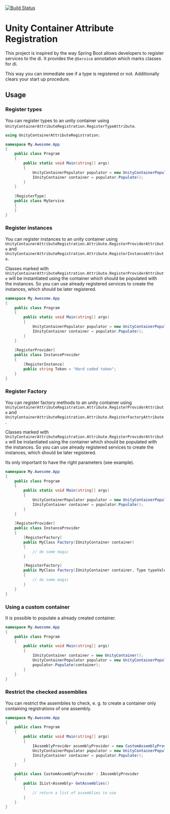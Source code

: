 [![Build Status](https://travis-ci.org/ManticSic/UnityContainerAttributeRegistration.svg?branch=master)](https://travis-ci.org/ManticSic/UnityContainerAttributeRegistration)

# Unity Container Attribute Registration
This project is inspired by the way Spring Boot allows developers to register services to the di. It provides the `@Service` annotation which marks classes for di.

This way you can immediate see if a type is registered or not. Additionally clears your start up procedure.


## Usage

### Register types

You can register types to an unity container using `UnityContainerAttributeRegistration.RegisterTypeAttribute`.

```cs
using UnityContainerAttributeRegistration;

namespace My.Awesome.App
{
    public class Program
    {
        public static void Main(string[] args)
        {
            UnityContainerPopulator populator = new UnityContainerPopulator();
            IUnityContainer container = populator.Populate();
        }
    }
    
    [RegisterType]
    public class MyService
    {
    }
}
```

### Register instances

You can register instances to an unity container using `UnityContainerAttributeRegistration.Attribute.RegisterProviderAttribute` and `UnityContainerAttributeRegistration.Attribute.RegisterInstanceAttribute`.

Classes marked with `UnityContainerAttributeRegistration.Attribute.RegisterProviderAttribute` will be instantiated using the container which should be populated with the instances.
So you can use already registered services to create the instances, which should be later registered.

```cs
namespace My.Awesome.App
{
    public class Program
    {
        public static void Main(string[] args)
        {
            UnityContainerPopulator populator = new UnityContainerPopulator();
            IUnityContainer container = populator.Populate();
        }
    }
    
    [RegisterProvider]
    public class InstanceProvider
    {
        [RegisterInstance]
        public string Token = "Hard coded token";
    }
}
```

### Register Factory

You can register factory methods to an unity container using `UnityContainerAttributeRegistration.Attribute.RegisterProviderAttribute` and `UnityContainerAttributeRegistration.Attribute.RegisterFactoryAttribute`.

Classes marked with `UnityContainerAttributeRegistration.Attribute.RegisterProviderAttribute` will be instantiated using the container which should be populated with the instances.
So you can use already registered services to create the instances, which should be later registered.

Its only important to have the right parameters (see example).

```cs
namespace My.Awesome.App
{
    public class Program
    {
        public static void Main(string[] args)
        {
            UnityContainerPopulator populator = new UnityContainerPopulator();
            IUnityContainer container = populator.Populate();
        }
    }
    
    [RegisterProvider]
    public class InstanceProvider
    {
        [RegisterFactory]
        public MyClass Factory(IUnityContainer container)
        {
            // do some magic
        }

        [RegisterFactory]
        public MyClass Factory(IUnityContainer container, Type typeValue, string stringvalue)
        {
            // do some magic
        }
    }
}
```

### Using a custom container

It is possible to populate a already created container.

```cs
namespace My.Awesome.App
{
    public class Program
    {
        public static void Main(string[] args)
        {
            IUnityContainer container = new UnityContainer();
            UnityContainerPopulator populator = new UnityContainerPopulator();
            populator.Populate(container);
        }
    }
}
```

### Restrict the checked assemblies

You can restrict the assemblies to check, e. g. to create a container only containing registrations of one assembly.

```cs
namespace My.Awesome.App
{
    public class Program
    {
        public static void Main(string[] args)
        {
            IAssemblyProvider assemblyProvider = new CustomAssemblyProvider();
            UnityContainerPopulator populator = new UnityContainerPopulator(assemblyProvider);
            IUnityContainer container = populator.Populate();
        }
    }

    public class CustomAssemblyProvider : IAssemblyProvider
    {
        public IList<Assembly> GetAssemblies()
        {
            // return a list of assemblies to use
        }
    }
}
```
